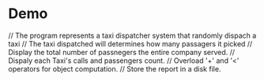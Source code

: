 # Demo
//  The program represents a taxi dispatcher system that randomly dispach a taxi
//  The taxi dispatched will determines how many passagers it picked
//  Display the total number of passnegers the entire company served.
//  Dispaly each Taxi's calls and passengers count.
//  Overload '+' and '<' operators for object computation.
//  Store the report in a disk file.

